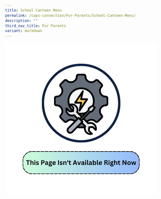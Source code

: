 ```yaml
---
title: School Canteen Menu
permalink: /caps-connection/For-Parents/School-Canteen-Menu/
description: ""
third_nav_title: For Parents
variant: markdown
---
```

![](/images/This_page_isnt_available_error_msg_icon_for_school_website.png)